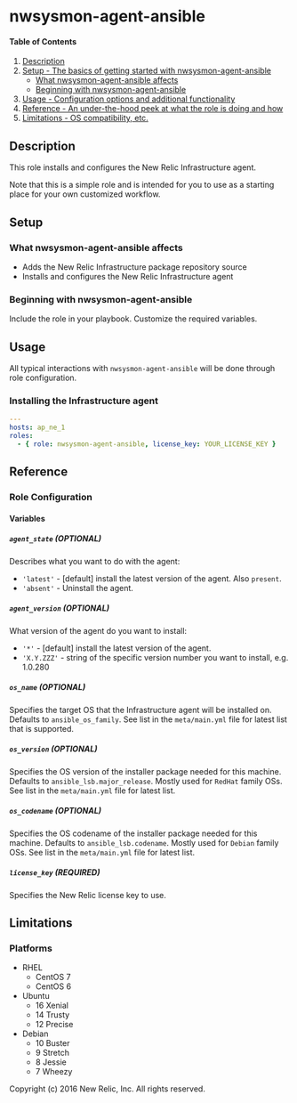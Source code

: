 # nwsysmon-agent-ansible

#### Table of Contents

1. [Description](#description)
2. [Setup - The basics of getting started with nwsysmon-agent-ansible](#setup)
    * [What nwsysmon-agent-ansible affects](#what-nwsysmon-agent-ansible-affects)
    * [Beginning with nwsysmon-agent-ansible](#beginning-with-nwsysmon-agent-ansible)
3. [Usage - Configuration options and additional functionality](#usage)
4. [Reference - An under-the-hood peek at what the role is doing and how](#reference)
5. [Limitations - OS compatibility, etc.](#limitations)

## Description

This role installs and configures the New Relic Infrastructure agent.

Note that this is a simple role and is intended for you to use as a starting
place for your own customized workflow.

## Setup

### What nwsysmon-agent-ansible affects

- Adds the New Relic Infrastructure package repository source
- Installs and configures the New Relic Infrastructure agent

### Beginning with nwsysmon-agent-ansible

Include the role in your playbook. Customize the required variables.

## Usage

All typical interactions with `nwsysmon-agent-ansible` will be done through role configuration.

### Installing the Infrastructure agent

```yaml
---
hosts: ap_ne_1
roles:
  - { role: nwsysmon-agent-ansible, license_key: YOUR_LICENSE_KEY }
```

## Reference

### Role Configuration

#### Variables

##### `agent_state` (OPTIONAL)

Describes what you want to do with the agent:

* `'latest'` - [default] install the latest version of the agent. Also `present`.
* `'absent'` - Uninstall the agent.


##### `agent_version` (OPTIONAL)

What version of the agent do you want to install:

* `'*'`       - [default] install the latest version of the agent.
* `'X.Y.ZZZ'` - string of the specific version number you want to install, e.g.  1.0.280

##### `os_name` (OPTIONAL)

Specifies the target OS that the Infrastructure agent will be installed on.
Defaults to `ansible_os_family`. See list in the `meta/main.yml` file for latest list that is supported.

##### `os_version` (OPTIONAL)

Specifies the OS version of the installer package needed for this machine.
Defaults to `ansible_lsb.major_release`. Mostly used for `RedHat` family OSs. See list in the `meta/main.yml` file for latest list.

##### `os_codename` (OPTIONAL)

Specifies the OS codename of the installer package needed for this machine.
Defaults to `ansible_lsb.codename`. Mostly used for `Debian` family OSs. See list in the `meta/main.yml` file for latest list.

##### `license_key` (REQUIRED)

Specifies the New Relic license key to use.


## Limitations

### Platforms

- RHEL
  - CentOS 7
  - CentOS 6
- Ubuntu
  - 16 Xenial
  - 14 Trusty
  - 12 Precise
- Debian
  - 10 Buster
  - 9 Stretch
  - 8 Jessie
  - 7 Wheezy

Copyright (c) 2016 New Relic, Inc. All rights reserved.
